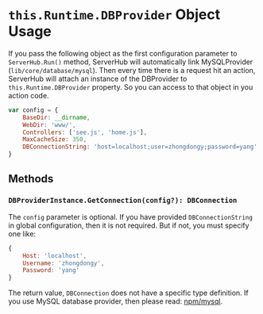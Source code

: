 # `this.Runtime.DBProvider` Object Usage

If you pass the following object as the first configuration parameter to `ServerHub.Run()` method, ServerHub will automatically link MySQLProvider (`lib/core/database/mysql`). Then every time there is a request hit an action, ServerHub will attach an instance of the DBProvider to `this.Runtime.DBProvider` property. So you can access to that object in you action code.

```js
var config = {
    BaseDir: __dirname,
    WebDir: 'www/',
    Controllers: ['see.js', 'home.js'],
    MaxCacheSize: 350,
    DBConnectionString: 'host=localhost;user=zhongdongy;password=yang'
}
```

## Methods

### `DBProviderInstance.GetConnection(config?): DBConnection`

The `config` parameter is optional. If you have provided `DBConnectionString` in global configuration, then it is not required. But if not, you must specify one like:

```js
{
    Host: 'localhost',
    Username: 'zhongdongy',
    Password: 'yang'
}
```

The return value, `DBConnection` does not have a specific type definition. If you use MySQL database provider, then please read: [npm/mysql](https://www.npmjs.com/package/mysql#establishing-connections).